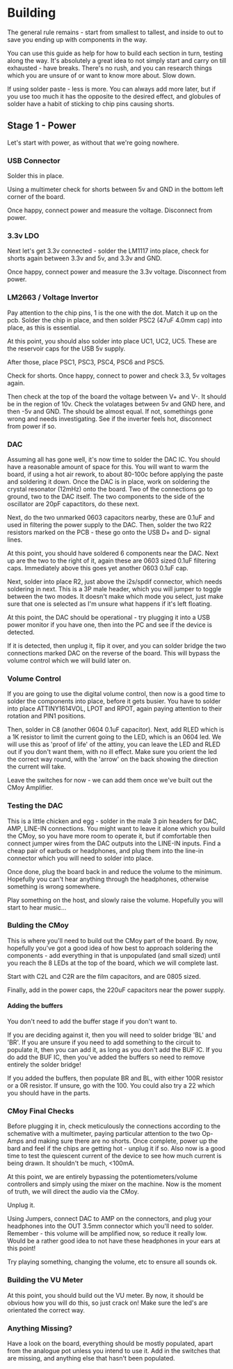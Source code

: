 # Building

The general rule remains - start from smallest to tallest, and inside to out to save you ending up with components in the way.

You can use this guide as help for how to build each section in turn, testing along the way.  It's absolutely a great idea to not simply start and carry on till exhausted - have breaks.  There's no rush, and you can research things which you are unsure of or want to know more about.  Slow down.

If using solder paste - less is more.  You can always add more later, but if you use too much it has the opposite to the desired effect, and globules of solder have a habit of sticking to chip pins causing shorts.  

## Stage 1 - Power

Let's start with power, as without that we're going nowhere.  

### USB Connector

Solder this in place.  

Using a multimeter check for shorts between 5v and GND in the bottom left corner of the board.  

Once happy, connect power and measure the voltage.  Disconnect from power.

### 3.3v LDO

Next let's get 3.3v connected - solder the LM1117 into place, check for shorts again between 3.3v and 5v, and 3.3v and GND.  

Once happy, connect power and measure the 3.3v voltage.  Disconnect from power.

### LM2663 / Voltage Invertor

Pay attention to the chip pins, 1 is the one with the dot.  Match it up on the pcb.  Solder the chip in place, and then solder PSC2 (47uF 4.0mm cap) into place, as this is essential.

At this point, you should also solder into place UC1, UC2, UC5.  These are the reservoir caps for the USB 5v supply.

After those, place PSC1, PSC3, PSC4, PSC6 and PSC5.

Check for shorts.  Once happy, connect to power and check 3.3, 5v voltages again.  

Then check at the top of the board the voltage between V+ and V-.  It should be in the region of 10v.  Check the volatages between 5v and GND here, and then -5v and GND.  The should be almost equal.  If not, somethings gone wrong and needs investigating.  See if the inverter feels hot, disconnect from power if so.

### DAC

Assuming all has gone well, it's now time to solder the DAC IC.  You should have a reasonable amount of space for this.  You will want to warm the board, if using a hot air rework, to about 80-100c before applying the paste and soldering it down.  Once the DAC is in place, work on soldering the crystal resonator (12mHz) onto the board.  Two of the connections go to ground, two to the DAC itself.  The two components to the side of the oscillator are 20pF capactitors, do these next.

Next, do the two unmarked 0603 capacitors nearby, these are 0.1uF and used in filtering the power supply to the DAC.  Then, solder the two R22 resistors marked on the PCB - these go onto the USB D+ and D- signal lines.

At this point, you should have soldered 6 components near the DAC.  Next up are the two to the right of it, again these are 0603 sized 0.1uF filtering caps.  Immediately above this goes yet another 0603 0.1uF cap.

Next, solder into place R2, just above the i2s/spdif connector, which needs soldering in next.  This is a 3P male header, which you will jumper to toggle between the two modes.  It doesn't make which mode you select, just make sure that one is selected as I'm unsure what happens if it's left floating.

At this point, the DAC should be operational - try plugging it into a USB power monitor if you have one, then into the PC and see if the device is detected.

If it is detected, then unplug it, flip it over, and you can solder bridge the two connections marked DAC on the reverse of the board.  This will bypass the volume control which we will build later on. 

### Volume Control

If you are going to use the digital volume control, then now is a good time to solder the components into place, before it gets busier.  You have to solder into place ATTINY1614VOL, LPOT and RPOT, again paying attention to their rotation and PIN1 positions.  

Then, solder in C8 (another 0604 0.1uF capacitor).  Next, add RLED which is a 1K resistor to limit the current going to the LED, which is an 0604 led.  We will use this as 'proof of life' of the attiny, you can leave the LED and RLED out if you don't want them, with no ill effect.  Make sure you orient the led the correct way round, with the 'arrow' on the back showing the direction the current will take.

Leave the switches for now - we can add them once we've built out the CMoy Amplifier.

### Testing the DAC

This is a little chicken and egg - solder in the male 3 pin headers for DAC, AMP, LINE-IN connections.  You might want to leave it alone which you build the CMoy, so you have more room to operate it, but if comfortable then connect jumper wires from the DAC outputs into the LINE-IN inputs.  Find a cheap pair of earbuds or headphones, and plug them into the line-in connector which you will need to solder into place.

Once done, plug the board back in and reduce the volume to the minimum.  Hopefully you can't hear anything through the headphones, otherwise something is wrong somewhere.

Play something on the host, and slowly raise the volume.  Hopefully you will start to hear music...

### Bulding the CMoy

This is where you'll need to build out the CMoy part of the board.  By now, hopefully you've got a good idea of how best to approach soldering the components - add everything in that is unpopulated (and small sized) until you reach the 8 LEDs at the top of the board, which we will complete last.  

Start with C2L and C2R are  the film capacitors, and are 0805 sized.

Finally, add in the power caps, the 220uF capacitors near the power supply.

#### Adding the buffers

You don't need to add the buffer stage if you don't want to.  

If you are deciding against it, then you will need to solder bridge 'BL' and 'BR'.  If you are unsure if you need to add something to the circuit to populate it, then you can add it, as long as you don't add the BUF IC.  If you do add the BUF IC, then you've added the buffers so need to remove entirely the solder bridge!

If you added the buffers, then populate BR and BL, with either 100R resistor or a 0R resistor.  If unsure, go with the 100.  You could also try a 22 which you should have in the parts.

### CMoy Final Checks

Before plugging it in, check meticulously the connections according to the schemative with a multimeter, paying particular attention to the two Op-Amps and making sure there are no shorts.  Once complete, power up the bard and feel if the chips are getting hot - unplug it if so.  Also now is a good time to test the quiescent current of the device to see how much current is being drawn.  It shouldn't be much, <100mA.

At this point, we are entirely bypassing the potentiometers/volume controllers and simply using the mixer on the machine.  Now is the moment of truth, we will direct the audio via the CMoy.

Unplug it.

Using Jumpers, connect DAC to AMP on the connectors, and plug your headphones into the OUT 3.5mm connector which you'll need to solder.  Remember - this volume will be amplified now, so reduce it really low.  Would be a rather good idea to not have these headphones in your ears at this point!

Try playing something, changing the volume, etc to ensure all sounds ok.

### Building the VU Meter

At this point, you should build out the VU meter.  By now, it should be obvious how you will do this, so just crack on!  Make sure the led's are orientated the correct way.  

### Anything Missing?

Have a look on the board, everything should be mostly populated, apart from the analogue pot unless you intend to use it.  Add in the switches that are missing, and anything else that hasn't been populated.
